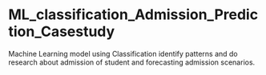 # ML_classification_Admission_Prediction_Casestudy
Machine Learning model using Classification identify
patterns and do research about admission of student 
and forecasting admission scenarios.
